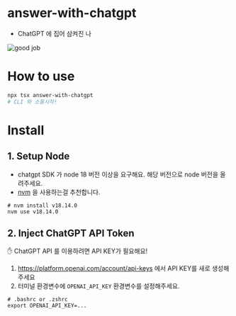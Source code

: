 # answer-with-chatgpt

- ChatGPT 에 집어 삼켜진 나

![good job](https://user-images.githubusercontent.com/886706/218420082-dd569166-a5d6-46f1-ac82-a70606b1728e.gif)


# How to use

```sh
npx tsx answer-with-chatgpt
# CLI 와 소통시작!
```

# Install

## 1. Setup Node
- chatgpt SDK 가 node 18 버전 이상을 요구해요. 해당 버전으로 node 버전을 올려주세요.
- [nvm](https://github.com/nvm-sh/nvm) 을 사용하는걸 추천합니다.

```tsx
# nvm install v18.14.0
nvm use v18.14.0
```

## 2. Inject ChatGPT API Token
​:hand:​ ChatGPT API 를 이용하려면 API KEY가 필요해요!

1. https://platform.openai.com/account/api-keys 에서 API KEY를 새로 생성해주세요
2. 터미널 환경변수에 `OPENAI_API_KEY` 환경변수를 설정해주세요.
```
# .bashrc or .zshrc
export OPENAI_API_KEY=...
```